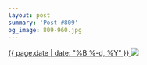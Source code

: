 ```yaml
---
layout: post
summary: 'Post #809'
og_image: 809-960.jpg
---
```


<p>
 <time>
  <a href="/809">
   {{ page.date | date: "%B %-d, %Y" }}
  </a>
 </time>
 <a href="/809">
  <img sizes="(min-width: 700px) 50vw, calc(100vw - 2rem)" src="{{ site.assets_url }}/809-480.jpg" srcset="{{ site.assets_url }}/809-240.jpg 240w, {{ site.assets_url }}/809-480.jpg 480w, {{ site.assets_url }}/809-720.jpg 720w, {{ site.assets_url }}/809-960.jpg 960w"/>
 </a>
</p>
